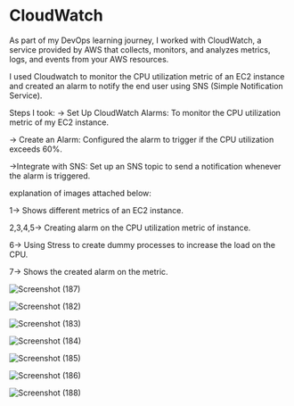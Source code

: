 # CloudWatch
As part of my DevOps learning journey, I worked with CloudWatch, a service provided by AWS that collects, monitors, and analyzes metrics, logs, and events from your AWS resources.

I used Cloudwatch to monitor the CPU utilization metric of an EC2 instance and created an alarm to notify the end user using SNS (Simple Notification Service).

Steps I took:
 -> Set Up CloudWatch Alarms: To monitor the CPU utilization metric of my EC2 instance.
 
 -> Create an Alarm: Configured the alarm to trigger if the CPU utilization exceeds 60%.
 
 ->Integrate with SNS: Set up an SNS topic to send a notification whenever the alarm is triggered.

explanation of images attached below:

1-> Shows different metrics of an EC2 instance.

2,3,4,5-> Creating alarm on the CPU utilization metric of instance.

6-> Using Stress to create dummy processes to increase the load on the CPU.

7-> Shows the created alarm on the metric.

![Screenshot (187)](https://github.com/user-attachments/assets/5338849c-a633-4a3c-8c12-661dc77f3c7e)

![Screenshot (182)](https://github.com/user-attachments/assets/eac2f21e-e81c-4f8d-8de2-18c7cb9ab0ad)
   
![Screenshot (183)](https://github.com/user-attachments/assets/1dbc9889-bae4-442a-ba0d-b486db592312)

![Screenshot (184)](https://github.com/user-attachments/assets/9304869a-1bd6-4dac-9e6e-db48f1e426a4)

![Screenshot (185)](https://github.com/user-attachments/assets/d9226f34-549c-4551-9383-9e1664c45985)

![Screenshot (186)](https://github.com/user-attachments/assets/26ca1a75-5ff3-4147-8855-771f12afaa5f)

![Screenshot (188)](https://github.com/user-attachments/assets/75ff3aef-6a9f-498a-8346-df74aef98272)






